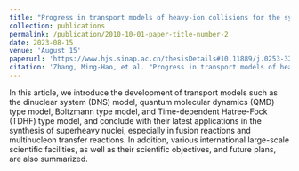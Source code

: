 ```yaml
---
title: "Progress in transport models of heavy-ion collisions for the synthesis of superheavy nuclei"
collection: publications
permalink: /publication/2010-10-01-paper-title-number-2
date: 2023-08-15
venue: 'August 15'
paperurl: 'https://www.hjs.sinap.ac.cn/thesisDetails#10.11889/j.0253-3219.2023.hjs.46.080014&lang=en'
citation: 'Zhang, Ming-Hao, et al. "Progress in transport models of heavy-ion collisions for the synthesis of superheavy nuclei." NUCLEAR TECHNIQUES,2023,46(08):137-145.'
---
```


In this article, we introduce the development of transport models such as the dinuclear system (DNS) model, quantum molecular dynamics (QMD) type model, Boltzmann type model, and Time-dependent Hatree-Fock (TDHF) type model, and conclude with their latest applications in the synthesis of superheavy nuclei, especially in fusion reactions and multinucleon transfer reactions. In addition, various international large-scale scientific facilities, as well as their scientific objectives, and future plans, are also summarized.
